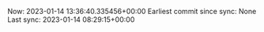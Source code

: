 Now: 2023-01-14 13:36:40.335456+00:00 Earliest commit since sync: None Last sync: 2023-01-14 08:29:15+00:00
